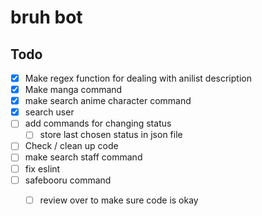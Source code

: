 # bruh bot



## Todo

- [x] Make regex function for dealing with anilist description
- [x] Make manga command
- [x] make search anime character command
- [x] search user
- [ ] add commands for changing status
  - [ ] store last chosen status in json file
- [ ] Check / clean up code
- [ ] make search staff command
- [ ] fix eslint
- [ ] safebooru command
  - [ ] review over to make sure code is okay

